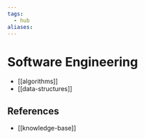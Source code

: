 ```yaml
---
tags:
  - hub
aliases:
---
```


# Software Engineering

- [[algorithms]]
- [[data-structures]]

## References

- [[knowledge-base]]
